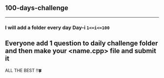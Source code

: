 ## 100-days-challenge
---
### I will add a folder every day Day-i `1<=i<=100`
Everyone add 1 question to daily challenge folder and then make your **<name.cpp>** file and submit it
---
ALL THE BEST !!🍀
